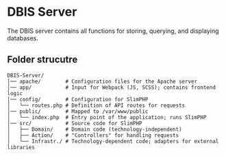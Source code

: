 # DBIS Server
The DBIS server contains all functions for storing, querying, and displaying databases.

## Folder strucutre
```
DBIS-Server/
│── apache/        # Configuration files for the Apache server
│── app/           # Input for Webpack (JS, SCSS); contains frontend logic
│── config/        # Configuration for SlimPHP
│   └── routes.php # Definition of API routes for requests
│── public/        # Mapped to /var/www/public
│   └── index.php  # Entry point of the application; runs SlimPHP
│── src/           # Source code for SlimPHP
│   ├── Domain/    # Domain code (technology-independent)
│   ├── Action/    # "Controllers" for handling requests
│   └── Infrastr./ # Technology-dependent code; adapters for external libraries
```

